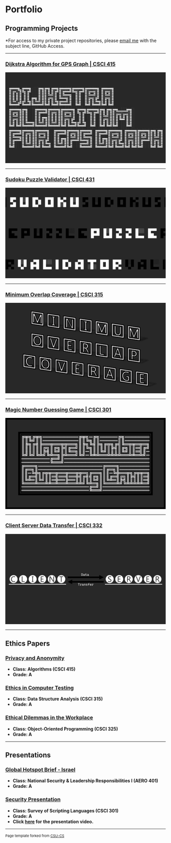 Portfolio
=========

Programming Projects
--------------------

*For access to my private project repositories, please [email me](mailto:mdstargel@csustudent.net?subject=GitHub%20Access) with the subject line, GitHub Access.

---
### [Dijkstra Algorithm for GPS Graph | CSCI 415](project1)

![Project 1 Thumbnail Name](images/dijkstra.jpg)

---
### [Sudoku Puzzle Validator | CSCI 431](project2)

![Project 2 Thumbnail Name](images/sudoku.jpg)

---
### [Minimum Overlap Coverage | CSCI 315](project3)

![Project 3 Thumbnail Name](images/overlap.jpg)

---
### [Magic Number Guessing Game | CSCI 301](project4)

![Project 4 Thumbnail Name](images/magic.jpg)

---
### [Client Server Data Transfer | CSCI 332](project5)

![Project 5 Thumbnail Name](images/data.jpg)

---

Ethics Papers
-------------

### [Privacy and Anonymity](/pdf/CSCI_415_Ethics_Paper.pdf)

-   **Class: Algorithms (CSCI 415)**  
-   **Grade: A**

### [Ethics in Computer Testing](/pdf/CSCI_315_Ethics_Paper.pdf)

-   **Class: Data Structure Analysis (CSCI 315)** 
-   **Grade: A**

### [Ethical Dilemmas in the Workplace](/pdf/CSCI_325_Ethics_Paper.pdf)

-   **Class: Object-Oriented Programming (CSCI 325)** 
-   **Grade: A**

---

Presentations
-------------

### [Global Hotspot Brief - Israel](/pdf/Stargel_Global_Hotspot_Brief.pdf)

- **Class: National Security & Leadership Responsibilities I (AERO 401)** 
- **Grade: A**

### [Security Presentation](/pdf/Security_Presentation.pdf)

- **Class: Survey of Scripting Languages (CSCI 301)** 
- **Grade: A**
- **Click [here](https://youtu.be/fo6R2U7Mz9E) for the presentation video.**
---

<p style="font-size:11px">Page template forked from <a href="https://github.com/csu-cs/csci-portfolio">CSU-CS</a></p>
<!-- Remove above link if you don't want to attributive -->
